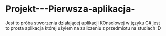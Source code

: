 # Projekt---Pierwsza-aplikacja-

Jest to próba stworzenia działającej aplikacji KOnsolowej w języku C#
jest to prosta aplikacja której użyłem na zaliczeniu z przedmiotu na studiach :D
